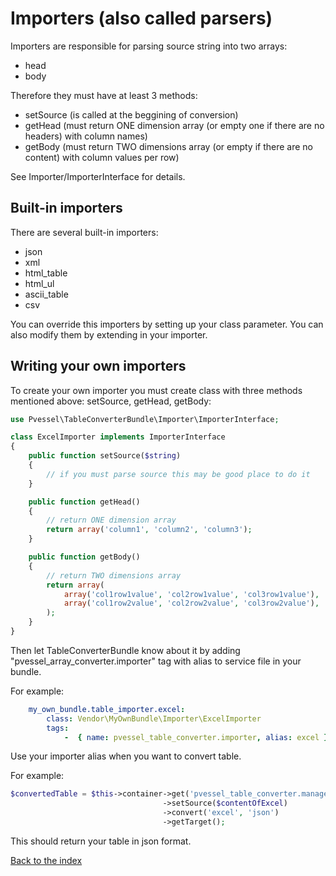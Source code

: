 # Importers (also called parsers)

Importers are responsible for parsing source string into two arrays:

- head
- body

Therefore they must have at least 3 methods:

- setSource (is called at the beggining of conversion)
- getHead (must return ONE dimension array (or empty one if there are no headers) with column names)
- getBody (must return TWO dimensions array (or empty if there are no content) with column values per row)

See Importer/ImporterInterface for details.

## Built-in importers

There are several built-in importers:

- json
- xml
- html_table
- html_ul
- ascii_table
- csv

You can override this importers by setting up your class parameter.
You can also modify them by extending in your importer.

## Writing your own importers

To create your own importer you must create class with three methods mentioned above: setSource, getHead, getBody:

``` php
use Pvessel\TableConverterBundle\Importer\ImporterInterface;

class ExcelImporter implements ImporterInterface
{
    public function setSource($string)
    {
        // if you must parse source this may be good place to do it
    }

    public function getHead()
    {
        // return ONE dimension array
        return array('column1', 'column2', 'column3');
    }

    public function getBody()
    {
        // return TWO dimensions array
        return array(
            array('col1row1value', 'col2row1value', 'col3row1value'),
            array('col1row2value', 'col2row2value', 'col3row2value'),
        );
    }
}
```

Then let TableConverterBundle know about it by adding "pvessel_array_converter.importer" tag with alias to service file in your bundle.

For example:

``` yaml
    my_own_bundle.table_importer.excel:
        class: Vendor\MyOwnBundle\Importer\ExcelImporter
        tags:
            -  { name: pvessel_table_converter.importer, alias: excel }
```

Use your importer alias when you want to convert table.

For example:

``` php
$convertedTable = $this->container->get('pvessel_table_converter.manager')
                                  ->setSource($contentOfExcel)
                                  ->convert('excel', 'json')
                                  ->getTarget();
```

This should return your table in json format.

[Back to the index](index.md)
